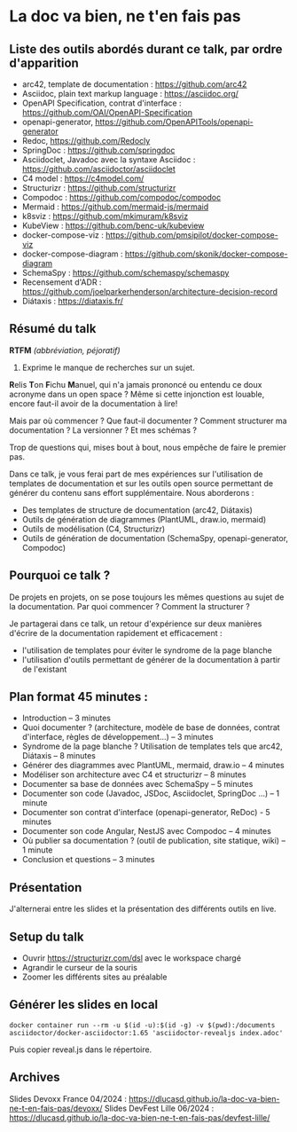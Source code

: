 # La doc va bien, ne t'en fais pas

## Liste des outils abordés durant ce talk, par ordre d'apparition

* arc42, template de documentation : https://github.com/arc42
* Asciidoc, plain text markup language : https://asciidoc.org/
* OpenAPI Specification, contrat d'interface : https://github.com/OAI/OpenAPI-Specification
* openapi-generator, https://github.com/OpenAPITools/openapi-generator
* Redoc, https://github.com/Redocly
* SpringDoc : https://github.com/springdoc
* Asciidoclet, Javadoc avec la syntaxe Asciidoc : https://github.com/asciidoctor/asciidoclet
* C4 model : https://c4model.com/
* Structurizr : https://github.com/structurizr
* Compodoc : https://github.com/compodoc/compodoc
* Mermaid : https://github.com/mermaid-js/mermaid
* k8sviz : https://github.com/mkimuram/k8sviz
* KubeView : https://github.com/benc-uk/kubeview
* docker-compose-viz : https://github.com/pmsipilot/docker-compose-viz
* docker-compose-diagram : https://github.com/skonik/docker-compose-diagram
* SchemaSpy : https://github.com/schemaspy/schemaspy
* Recensement d'ADR : https://github.com/joelparkerhenderson/architecture-decision-record
* Diátaxis : https://diataxis.fr/

## Résumé du talk

**RTFM** *(abbréviation, péjoratif)*

1. Exprime le manque de recherches sur un sujet.

**R**elis **T**on **F**ichu **M**anuel, qui n'a jamais prononcé ou entendu ce doux acronyme dans un open space ? Même si cette injonction est louable, encore faut-il avoir de la documentation à lire!

Mais par où commencer ? Que faut-il documenter ? Comment structurer ma documentation ? La versionner ? Et mes schémas ?

Trop de questions qui, mises bout à bout, nous empêche de faire le premier pas.

Dans ce talk, je vous ferai part de mes expériences sur l'utilisation de templates de documentation et sur les outils open source permettant de générer du contenu sans effort supplémentaire. Nous aborderons :

* Des templates de structure de documentation (arc42, Diátaxis)
* Outils de génération de diagrammes (PlantUML, draw.io, mermaid)
* Outils de modélisation (C4, Structurizr)
* Outils de génération de documentation (SchemaSpy, openapi-generator, Compodoc)

## Pourquoi ce talk ?

De projets en projets, on se pose toujours les mêmes questions au sujet de la documentation. Par quoi commencer ? Comment la structurer ?

Je partagerai dans ce talk, un retour d'expérience sur deux manières d'écrire de la documentation rapidement et efficacement :

* l'utilisation de templates pour éviter le syndrome de la page blanche
* l'utilisation d'outils permettant de générer de la documentation à partir de l'existant

## Plan format 45 minutes :

- Introduction – 3 minutes
- Quoi documenter ? (architecture, modèle de base de données, contrat d'interface, règles de développement...) – 3 minutes
- Syndrome de la page blanche ? Utilisation de templates tels que arc42, Diátaxis – 8 minutes
- Générer des diagrammes avec PlantUML, mermaid, draw.io – 4 minutes
- Modéliser son architecture avec C4 et structurizr – 8 minutes
- Documenter sa base de données avec SchemaSpy – 5 minutes
- Documenter son code (Javadoc, JSDoc, Asciidoclet, SpringDoc ...) – 1 minute
- Documenter son contrat d'interface (openapi-generator, ReDoc) - 5 minutes
- Documenter son code Angular, NestJS avec Compodoc – 4 minutes
- Où publier sa documentation ? (outil de publication, site statique, wiki) – 1 minute
- Conclusion et questions – 3 minutes

## Présentation

J'alternerai entre les slides et la présentation des différents outils en live.

## Setup du talk

* Ouvrir https://structurizr.com/dsl avec le workspace chargé
* Agrandir le curseur de la souris
* Zoomer les différents sites au préalable

## Générer les slides en local

```shell
docker container run --rm -u $(id -u):$(id -g) -v $(pwd):/documents asciidoctor/docker-asciidoctor:1.65 'asciidoctor-revealjs index.adoc'
```

Puis copier reveal.js dans le répertoire.

## Archives

Slides Devoxx France 04/2024 : https://dlucasd.github.io/la-doc-va-bien-ne-t-en-fais-pas/devoxx/
Slides DevFest Lille 06/2024 : https://dlucasd.github.io/la-doc-va-bien-ne-t-en-fais-pas/devfest-lille/

